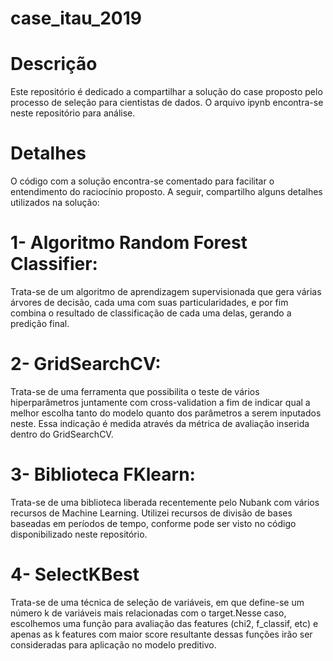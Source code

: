 # case_itau_2019
# Descrição
Este repositório é dedicado a compartilhar a solução do case proposto pelo processo de seleção para cientistas de dados.
O arquivo ipynb encontra-se neste repositório para análise.
# Detalhes
O código com a solução encontra-se comentado para facilitar o entendimento do raciocínio proposto. A seguir, compartilho alguns detalhes utilizados na solução:

# 1- Algoritmo Random Forest Classifier:

Trata-se de um algoritmo de aprendizagem supervisionada que gera várias árvores de decisão, cada uma com suas particularidades, e por fim combina o resultado de classificação de cada uma delas, gerando a predição final.

# 2- GridSearchCV:

Trata-se de uma ferramenta que possibilita o teste de vários hiperparâmetros juntamente com cross-validation a fim de indicar qual a melhor escolha tanto do modelo quanto dos parâmetros a serem inputados neste. Essa indicação é medida através da métrica de avaliação inserida dentro do GridSearchCV.

# 3- Biblioteca FKlearn:

Trata-se de uma biblioteca liberada recentemente pelo Nubank com vários recursos de Machine Learning. Utilizei recursos de divisão de bases baseadas em períodos de tempo, conforme pode ser visto no código disponibilizado neste repositório.

# 4- SelectKBest
Trata-se de uma técnica de seleção de variáveis, em que define-se um número k de variáveis mais relacionadas com o target.Nesse caso, escolhemos uma função para avaliação das features (chi2, f_classif, etc) e apenas as k features com maior score resultante dessas funções irão ser consideradas para aplicação no modelo preditivo.


